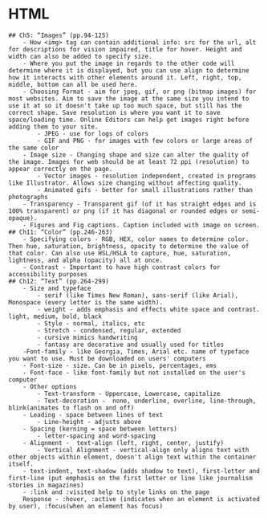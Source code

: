 # HTML
    ## Ch5: “Images” (pp.94-125)
        - How <img> tag can contain additional info: src for the url, alt for descriptions for vision impaired, title for hover. Height and width can also be added to specify size. 
        - Where you put the image in regards to the other code will determine where it is displayed, but you can use align to determine how it interacts with other elements around it. Left, right, top, middle, bottom can all be used here.
        - Choosing Format - aim for jpeg, gif, or png (bitmap images) for most websites. Aim to save the image at the same size you intend to use it at so it doesn't take up too much space, but still has the correct shape. Save resolution is where you want it to save space/loading time. Online Editors can help get images right before adding them to your site.
            - JPEG - use for logs of colors
            - GIF and PNG - for images with few colors or large areas of the same color
        - Image size - Changing shape and size can alter the quality of the image. Images for web should be at least 72 ppi (resolution) to appear correctly on the page. 
            - Vector images - resolution independent, created in programs like Illustrator. Allows size changing without affecting quality.
            - Animated gifs - better for small illustrations rather than photographs
        - Transparency - Transparent gif (of it has straight edges and is 100% transparent) or png (if it has diagonal or rounded edges or semi-opaque).
        - Figures and Fig captions. Caption included with image on screen.
    ## Ch11: “Color” (pp.246-263)
        - Specifying colors - RGB, HEX, color names to determine color. Then hue, saturation, brightness, opacity to determine the value of that color. Can also use HSL/HSLA to capture, hue, saturation, lightness, and alpha (opacity) all at once.
        - Contrast - Important to have high contrast colors for accessibility purposes 
    ## Ch12: “Text” (pp.264-299)
        - Size and typeface
            - serif (like Times New Roman), sans-serif (like Arial), Monospace (every letter is the same width).
            - weight - adds emphasis and effects white space and contrast. light, medium, bold, black
            - Style - normal, italics, etc
            - Stretch - condensed, regular, extended
            - cursive mimics handwriting
            - fantasy are decorative and usually used for titles
        -Font-family - like Georgia, Times, Arial etc. name of typeface you want to use. Must be downloaded on users' computers
        - Font-size - size. Can be in pixels, percentages, ems
        - Font-face - like font-family but not installed on the user's computer
        - Other options
            - Text-transform - Uppercase, Lowercase, capitalize
            - Text-decoration -  none, underline, overline, line-through, blink(animates to flash on and off)
        - Leading - space between lines of text
            - Line-height - adjusts above
        - Spacing (kerning = space between letters)
            - letter-spacing and word-spacing
        - Alignment -  text-align (left, right, center, justify)
            - Vertical Alignment - vertical-align only aligns text with other objects within element, doesn't align text within the container itself.
        - text-indent, text-shadow (adds shadow to text), first-letter and first-line (put emphasis on the first letter or line like journalism stories in magazines)
        - :link and :visited help to style links on the page
        Response - :hover, :active (indicates when an element is activated by user), :focus(when an element has focus) 